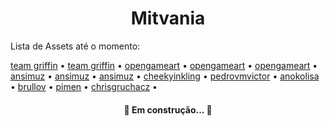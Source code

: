 <h1 align="center">Mitvania</h1>

<p>Lista de Assets até o momento:</p>
<a href="https://teamgriffin.itch.io/molly-asset-pack">team griffin</a> •
<a href="https://teamgriffin.itch.io/christian-asset-pack">team griffin</a> • 
<a href="https://opengameart.org/content/dungeon-crawl-32x32-tiles">opengameart</a> • 
<a href="https://opengameart.org/content/2d-rpg-enemy-set">opengameart</a> • 
<a href="https://opengameart.org/content/bosses-and-monsters-spritesheets-ars-notoria">opengameart</a> • 
<a href="https://ansimuz.itch.io/gothicvania-townr">ansimuz</a> •
<a href="https://ansimuz.itch.io/gothicvania-cemetery">ansimuz</a> •
<a href="https://ansimuz.itch.io/explosion-animations-pack">ansimuz</a> •
<a href="https://cheekyinkling.itch.io/shikashis-fantasy-icons-pack">cheekyinkling</a> •
<a href="https://pedrovmvictor.itch.io/metroidvania-demo-godot?download">pedrovmvictor</a> •
<a href="https://anokolisa.itch.io/moon-graveyardy">anokolisa</a> •
<a href="https://brullov.itch.io/2d-platformer-asset-pack-castle-of-despair">brullov</a> •
<a href="https://pimen.itch.io/magical-animation-effects">pimen</a> •
<a href="https://chrisgruchacz.itch.io/fantasy-tavern-music-pack">chrisgruchacz</a> •



<h4 align="center"> 
	🚧 Em construção...  🚧
</h4>
